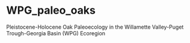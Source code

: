 # WPG_paleo_oaks
Pleistocene-Holocene Oak Paleoecology in the Willamette Valley-Puget Trough-Georgia Basin (WPG) Ecoregion
